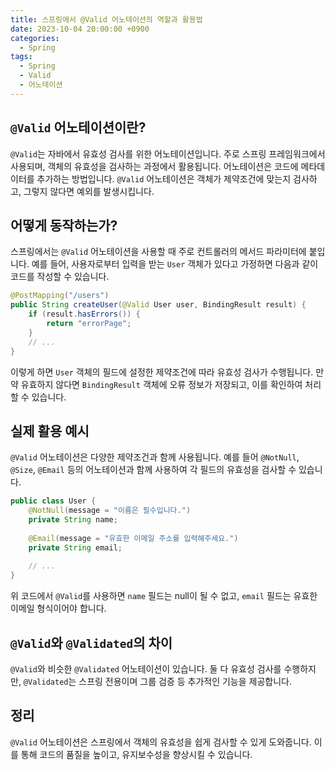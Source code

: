 ```yaml
---
title: 스프링에서 @Valid 어노테이션의 역할과 활용법
date: 2023-10-04 20:00:00 +0900
categories:
  - Spring
tags:
  - Spring
  - Valid
  - 어노테이션
---
```

## `@Valid` 어노테이션이란?

`@Valid`는 자바에서 유효성 검사를 위한 어노테이션입니다. 주로 스프링 프레임워크에서 사용되며, 객체의 유효성을 검사하는 과정에서 활용됩니다. 어노테이션은 코드에 메타데이터를 추가하는 방법입니다. `@Valid` 어노테이션은 객체가 제약조건에 맞는지 검사하고, 그렇지 않다면 예외를 발생시킵니다.

## 어떻게 동작하는가?

스프링에서는 `@Valid` 어노테이션을 사용할 때 주로 컨트롤러의 메서드 파라미터에 붙입니다. 예를 들어, 사용자로부터 입력을 받는 `User` 객체가 있다고 가정하면 다음과 같이 코드를 작성할 수 있습니다.

```java
@PostMapping("/users")
public String createUser(@Valid User user, BindingResult result) {
    if (result.hasErrors()) {
        return "errorPage";
    }
    // ...
}
```

이렇게 하면 `User` 객체의 필드에 설정한 제약조건에 따라 유효성 검사가 수행됩니다. 만약 유효하지 않다면 `BindingResult` 객체에 오류 정보가 저장되고, 이를 확인하여 처리할 수 있습니다.

## 실제 활용 예시

`@Valid` 어노테이션은 다양한 제약조건과 함께 사용됩니다. 예를 들어 `@NotNull`, `@Size`, `@Email` 등의 어노테이션과 함께 사용하여 각 필드의 유효성을 검사할 수 있습니다. 

```java
public class User {
    @NotNull(message = "이름은 필수입니다.")
    private String name;
    
    @Email(message = "유효한 이메일 주소를 입력해주세요.")
    private String email;
    
    // ...
}
```

위 코드에서 `@Valid`를 사용하면 `name` 필드는 null이 될 수 없고, `email` 필드는 유효한 이메일 형식이어야 합니다.

## `@Valid`와 `@Validated`의 차이

`@Valid`와 비슷한 `@Validated` 어노테이션이 있습니다. 둘 다 유효성 검사를 수행하지만, `@Validated`는 스프링 전용이며 그룹 검증 등 추가적인 기능을 제공합니다.

## 정리

`@Valid` 어노테이션은 스프링에서 객체의 유효성을 쉽게 검사할 수 있게 도와줍니다. 이를 통해 코드의 품질을 높이고, 유지보수성을 향상시킬 수 있습니다.